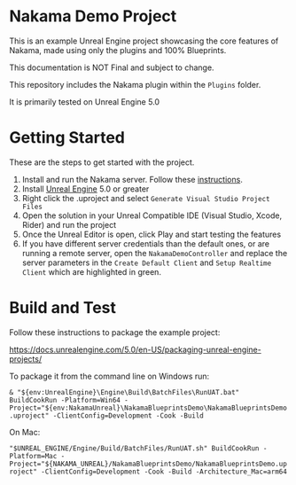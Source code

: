 # Nakama Demo Project
This is an example Unreal Engine project showcasing the core features of Nakama, made using only the plugins and 100% Blueprints.

This documentation is NOT Final and subject to change.

This repository includes the Nakama plugin within the `Plugins` folder.

It is primarily tested on Unreal Engine 5.0

# Getting Started
These are the steps to get started with the project.

1. Install and run the Nakama server. Follow these [instructions](https://heroiclabs.com/docs/install-docker-quickstart).
2. Install [Unreal Engine](https://www.unrealengine.com) 5.0 or greater
3. Right click the .uproject and select `Generate Visual Studio Project Files`
4. Open the solution in your Unreal Compatible IDE (Visual Studio, Xcode, Rider) and run the project
5. Once the Unreal Editor is open, click Play and start testing the features
6. If you have different server credentials than the default ones, or are running a remote server, open the `NakamaDemoController` and replace the server parameters in the `Create Default Client` and `Setup Realtime Client` which are highlighted in green.

# Build and Test
Follow these instructions to package the example project:

https://docs.unrealengine.com/5.0/en-US/packaging-unreal-engine-projects/

To package it from the command line on Windows run:

```& "${env:UnrealEngine}\Engine\Build\BatchFiles\RunUAT.bat" BuildCookRun -Platform=Win64 -Project="${env:NakamaUnreal}\NakamaBlueprintsDemo\NakamaBlueprintsDemo.uproject" -ClientConfig=Development -Cook -Build```

On Mac:

```"$UNREAL_ENGINE/Engine/Build/BatchFiles/RunUAT.sh" BuildCookRun -Platform=Mac -Project="${NAKAMA_UNREAL}/NakamaBlueprintsDemo/NakamaBlueprintsDemo.uproject" -ClientConfig=Development -Cook -Build -Architecture_Mac=arm64```